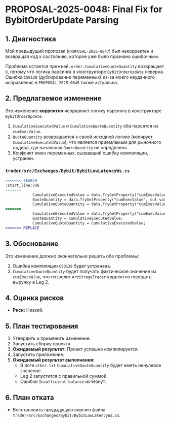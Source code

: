 # PROPOSAL-2025-0048: Final Fix for BybitOrderUpdate Parsing

## 1. Диагностика

Мой предыдущий пропозал (`PROPOSAL-2025-0047`) был некорректен и возвращал код к состоянию, которое уже было признано ошибочным.

Проблема остается прежней: `order.CumulativeQuoteQuantity` возвращает `0`, потому что логика парсинга в конструкторе `BybitOrderUpdate` неверна. Ошибка `CS0128` (дублирование переменных) из-за моего неудачного исправления в `PROPOSAL-2025-0045` также актуальна.

## 2. Предлагаемое изменение

Это изменение **корректно** исправляет логику парсинга в конструкторе `BybitOrderUpdate`.

1.  `CumulativeExecutedValue` и `CumulativeQuoteQuantity` оба парсятся из `cumExecValue`.
2.  `QuoteQuantity` возвращается к своей исходной логике (копирует `CumulativeExecutedValue`), что является приемлемым для рыночного ордера, где начальная `QuoteQuantity` не определена.
3.  Конфликт имен переменных, вызвавший ошибку компиляции, устранен.

### `trader/src/Exchanges/Bybit/BybitLowLatencyWs.cs`

```diff
<<<<<<< SEARCH
:start_line:736
-------
            CumulativeExecutedValue = data.TryGetProperty("cumExecValue", out var cev) && decimal.TryParse(cev.GetString(), out var ceValue) ? ceValue : 0;
            QuoteQuantity = data.TryGetProperty("cumExecValue", out var ceq) && decimal.TryParse(ceq.GetString(), out var ceqValue) ? ceqValue : 0;
            CumulativeQuoteQuantity = data.TryGetProperty("cumExecValue", out var cev_cq) && decimal.TryParse(cev_cq.GetString(), out var ceValue_cq) ? ceValue_cq : 0;
=======
            CumulativeExecutedValue = data.TryGetProperty("cumExecValue", out var cev) && decimal.TryParse(cev.GetString(), out var ceValue) ? ceValue : 0;
            QuoteQuantity = CumulativeExecutedValue;
            CumulativeQuoteQuantity = CumulativeExecutedValue;
>>>>>>> REPLACE
```

## 3. Обоснование

Это изменение должно окончательно решить обе проблемы:
1.  Ошибка компиляции `CS0128` будет устранена.
2.  `CumulativeQuoteQuantity` будет получать фактическое значение из `cumExecValue`, что позволит `ArbitrageTrader` корректно передать выручку в Leg 2.

## 4. Оценка рисков

-   **Риск:** Низкий.

## 5. План тестирования

1.  Утвердить и применить изменение.
2.  Запустить сборку проекта.
3.  **Ожидаемый результат:** Проект успешно компилируется.
4.  Запустить приложение.
5.  **Ожидаемый результат выполнения:**
    *   В логе `other.txt` `CumulativeQuoteQuantity` будет иметь ненулевое значение.
    *   Leg 2 запустится с правильной суммой.
    *   Ошибки `Insufficient balance` исчезнут.

## 6. План отката

-   Восстановить предыдущую версию файла `trader/src/Exchanges/Bybit/BybitLowLatencyWs.cs`.